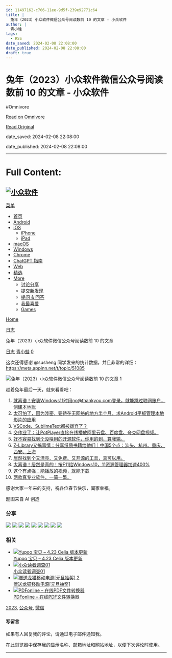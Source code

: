 ```yaml
---
id: 11497162-c706-11ee-9d5f-239e92771c64
title: |
  兔年（2023）小众软件微信公众号阅读数前 10 的文章 - 小众软件
author: |
  青小蛙
tags:
  - RSS
date_saved: 2024-02-08 22:08:00
date_published: 2024-02-08 22:08:00
draft: true
---
```


# 兔年（2023）小众软件微信公众号阅读数前 10 的文章 - 小众软件
#Omnivore

[Read on Omnivore](https://omnivore.app/me/2023-10-18d8c2f74d5)

[Read Original](https://www.appinn.com/2023-appinn-wechat-mp-top10/)

date_saved: 2024-02-08 22:08:00

date_published: 2024-02-08 22:08:00

--- 

# Full Content: 

## [![小众软件](https://proxy-prod.omnivore-image-cache.app/190x43,sRqtw6LilWWQqlY-oDwa5lVhVofTeksC1lNmrH7ORLKg/https://www.appinn.com/wp-content/uploads/2022/09/appinn-darkmode2.png)](https://www.appinn.com/) 

[菜单](#)

* [ 首页](https://www.appinn.com/)
* [ Android](https://www.appinn.com/category/android/ "安卓应用分类")
* [ iOS](https://www.appinn.com/category/ios/)  
   * [ iPhone](https://www.appinn.com/category/ios/iphone/)  
   * [ iPad](https://www.appinn.com/category/ios/ipad/)
* [ macOS](https://www.appinn.com/category/mac/)
* [ Windows](https://www.appinn.com/category/windows/)
* [ Chrome](https://www.appinn.com/category/chrome/)
* [ChatGPT 指南](https://www.appinn.com/chatgpt-guides/)
* [ Web](https://www.appinn.com/category/online-tools/)
* [ 精选](https://www.appinn.com/category/featured/)
* [ More](https://meta.appinn.net/)  
   * [ 讨论分享](https://meta.appinn.net/)  
   * [ 提交新发现](https://meta.appinn.net/c/faxian)  
   * [ 提问 & 回答](https://meta.appinn.net/c/wen-ti-qiu-zhu)  
   * [ 我最喜爱](https://love.appinn.com/)  
   * [ Games](https://www.appinn.com/category/games/)

[Home](https://www.appinn.com/)

[日志](https://www.appinn.com/category/daily/)

兔年（2023）小众软件微信公众号阅读数前 10 的文章

[日志](https://www.appinn.com/category/daily/ "View all posts in 日志") [青小蛙](https://www.appinn.com/author/qingwa/ "文章作者 青小蛙") [0](https://www.appinn.com/2023-appinn-wechat-mp-top10/#respond) 

这次还得感谢 @susheng 同学发来的统计数据，并且非常的详细：<https://meta.appinn.net/t/topic/51085>

![兔年（2023）小众软件微信公众号阅读数前 10 的文章 1](https://proxy-prod.omnivore-image-cache.app/1608x700,svTySKbbHPyma2Om2JhvSL7kVr8WnxcXup8TPMgUxgdE/https://www.appinn.com/wp-content/uploads/2024/02/Appinn-feature-images-83.jpg "兔年（2023）小众软件微信公众号阅读数前 10 的文章 1")

趁着兔年最后一天，就来看看吧：

1. [就离谱！安装Windows11时用no@thankyou.com登录，就能跳过联网账户，创建本地账](http://mp.weixin.qq.com/s?%5F%5Fbiz=MjM5NDMwMTI2MA==&mid=2651675586&idx=1&sn=e19a288a2949b8b70e7a38ee7399f632&chksm=bd702fe18a07a6f7149abf61e281faa9a52c43f5b597e55c3d9ac7a3484427852c25d4be9c23&scene=21#wechat%5Fredirect)
2. [太可怕了，因为涉密，要待在无网络的地方半个月，求Android平板管理本地影片的应用](http://mp.weixin.qq.com/s?%5F%5Fbiz=MjM5NDMwMTI2MA==&mid=2651675013&idx=1&sn=276f41d6f1bcae0b9de16a0b7a8df20d&chksm=bd702da68a07a4b01de60dfb1ad6ad4b9d6011630eb1687122f2c7ee8f26e856e00c2a22aab9&scene=21#wechat%5Fredirect)
3. [VSCode、SublimeText都被嫌弃了？](https://mp.weixin.qq.com/s?%5F%5Fbiz=MjM5NDMwMTI2MA==&mid=2651676831&idx=1&sn=6e44af892b082fa34ded3541c98e3b6a&chksm=bc9a556ae609133579e877b45ebae523ea525861d48d432de7ff032f7041e5629969ae6a14c3&scene=21#wechat%5Fredirect)
4. [交作业了：让PotPlayer直接在线播放阿里云盘、百度盘、夸克网盘视频。](http://mp.weixin.qq.com/s?%5F%5Fbiz=MjM5NDMwMTI2MA==&mid=2651677016&idx=1&sn=6f2084c1c86967af26193a3dc5efc6a6&chksm=bd70157b8a079c6da7fd2b57b8fb0e687011d6298c438771c086fabcbdd6174d57b3073c35d1&scene=21#wechat%5Fredirect)
5. [好不容易找到个没啥用的开源软件，你用的到，算我输。](http://mp.weixin.qq.com/s?%5F%5Fbiz=MjM5NDMwMTI2MA==&mid=2651677081&idx=1&sn=21180c372e51779af6b800c13cbbd044&chksm=bd7015ba8a079cac2b99e86a5c72c60d9a76286e278766b36f4863eb71859e5dec192365009c&scene=21#wechat%5Fredirect)
6. [Z-Library又搞事情：分享纸质书籍给他们｜中国5个点：汕头、杭州、重庆、西安、上海](http://mp.weixin.qq.com/s?%5F%5Fbiz=MjM5NDMwMTI2MA==&mid=2651675941&idx=1&sn=fa73098e58f51510ce861f6ea64dd36a&chksm=bd7029068a07a010c06c0717fae0c5e831d0537a68b48c314abe54d3a2a755629db0157c7ccb&scene=21#wechat%5Fredirect)
7. [居然找到个又漂亮、又免费、又开源的工具，真可以用。](http://mp.weixin.qq.com/s?%5F%5Fbiz=MjM5NDMwMTI2MA==&mid=2651676248&idx=1&sn=248bf55bf01109888ea0dc61f52f620d&chksm=bd702a7b8a07a36d56eb95eaec8d219c679c66fbcc658de8488e3947713c8022248dc18892e9&scene=21#wechat%5Fredirect)
8. [太离谱！居然是真的！按F11给Windows10，11资源管理器加速400%](http://mp.weixin.qq.com/s?%5F%5Fbiz=MjM5NDMwMTI2MA==&mid=2651675952&idx=1&sn=5563d1cca5d4a18205b3aa07bd68624d&chksm=bd7029138a07a005d3748de61646f9f5180b0a4d7b31bcdb6520a9db66555730c2ca121a3519&scene=21#wechat%5Fredirect)
9. [这个有点强：能播放的视频，就能下载](http://mp.weixin.qq.com/s?%5F%5Fbiz=MjM5NDMwMTI2MA==&mid=2651673719&idx=1&sn=9ae9ee75cf55e302aca297b2c7fbdd77&chksm=bd7020548a07a9425c2214464f5d70be077a9b5981c22b37f7a81f208f3395dab030f30dae51&scene=21#wechat%5Fredirect)
10. [两款真专业软件，一简一繁。](http://mp.weixin.qq.com/s?%5F%5Fbiz=MjM5NDMwMTI2MA==&mid=2651674951&idx=1&sn=6d52ab28091f91c12683b7cea965a349&chksm=bd702d648a07a47283011f31d0cf1cd17c2a512a048a0005fb71a12c52290583b8d5bf283107&scene=21#wechat%5Fredirect)

感谢大家一年来的支持，祝各位春节快乐，阖家幸福。

题图来自 AI 创造

### 分享

![](https://proxy-prod.omnivore-image-cache.app/0x0,sBxwrg9r0-ZtZO14zEbqyFY0QtCl1-mUDqUxFceOsYHQ/https://www.appinn.com/wp-content/themes/mts_best/icon/qq.svg) ![](https://proxy-prod.omnivore-image-cache.app/0x0,sWuF0ZULouWJ83ef-wom12RN1G9tTHNKv_P_jnu6MuCQ/https://www.appinn.com/wp-content/themes/mts_best/icon/qzone.svg) ![](https://proxy-prod.omnivore-image-cache.app/0x0,seoWVgjlV6_h28DskoD7vzLB9k74o1ZtkPe-EzdmOxHg/https://www.appinn.com/wp-content/themes/mts_best/icon/douban.svg) ![](https://proxy-prod.omnivore-image-cache.app/0x0,slO48kgrEKRmVOOdJ8D__k9z-RgfRB49efZ8PmUJx_aY/https://www.appinn.com/wp-content/themes/mts_best/icon/evernote.svg) ![](https://proxy-prod.omnivore-image-cache.app/0x0,sKGR0FUNKbgvGMjViGXd4khLTyfWfQbeUcgi8H1sElf0/https://www.appinn.com/wp-content/themes/mts_best/icon/telegram.svg) ![](https://proxy-prod.omnivore-image-cache.app/0x0,sQxPs0hq7nK43jHn2e4Kc_AidfKJam1TcTjxAzBqZtUI/https://www.appinn.com/wp-content/themes/mts_best/icon/twitter.svg) ![](https://proxy-prod.omnivore-image-cache.app/0x0,sHmmhiW2MUQuTnMtQAp4KUOH8C9zul61eMxr1aqiFSz0/https://www.appinn.com/wp-content/themes/mts_best/icon/facebook.svg) ![](https://proxy-prod.omnivore-image-cache.app/0x0,sjKCnjwoJSNX1CXxS9jA5GHhvgdVDUJFsjptv_oSUIUI/https://www.appinn.com/wp-content/themes/mts_best/icon/wechat.svg) ![](https://proxy-prod.omnivore-image-cache.app/0x0,sAErGE3mK4dWSRHcUCbIADbe98fgljKE7SVXrQM0kDMM/https://www.appinn.com/wp-content/themes/mts_best/icon/weibo.svg) 

### 相关

* [ ![Yupoo 宝贝 – 4.23 Celia 版本更新](https://proxy-prod.omnivore-image-cache.app/115x115,sIIZYPiyXzyxPni_or0ZkuyNOGGg-QOFtfssbZMnxYcE/https://www.appinn.com/wp-content/themes/mts_best/images/nothumb-best-widgetthumb.png "Yupoo 宝贝 - 4.23 Celia 版本更新 2") ](https://www.appinn.com/yupoo-celia/ "Yupoo 宝贝 – 4.23 Celia 版本更新")  
[Yupoo 宝贝 – 4.23 Celia 版本更新](https://www.appinn.com/yupoo-celia/ "Yupoo 宝贝 – 4.23 Celia 版本更新")
* [ ![小众读者调查01](https://proxy-prod.omnivore-image-cache.app/115x115,sIIZYPiyXzyxPni_or0ZkuyNOGGg-QOFtfssbZMnxYcE/https://www.appinn.com/wp-content/themes/mts_best/images/nothumb-best-widgetthumb.png "小众读者调查01 3") ](https://www.appinn.com/research-2009/ "小众读者调查01")  
[小众读者调查01](https://www.appinn.com/research-2009/ "小众读者调查01")
* [ ![赠送龙猫移动电源[元旦抽奖] 2](https://proxy-prod.omnivore-image-cache.app/115x115,shY7xlPQNiikDFrUrEBbhrDhtbaOpl2MWuN5egCFXtdY/https://www.appinn.com/wp-content/uploads/t2fgytxzhaxxxxxxxx-33068214-115x115.jpg "赠送龙猫移动电源[元旦抽奖] 4") ](https://www.appinn.com/2014-new-years-day-gift/ "赠送龙猫移动电源[元旦抽奖]")  
[赠送龙猫移动电源\[元旦抽奖\]](https://www.appinn.com/2014-new-years-day-gift/ "赠送龙猫移动电源[元旦抽奖]")
* [ ![PDFonline – 在线PDF文件转换器](https://proxy-prod.omnivore-image-cache.app/115x115,sIIZYPiyXzyxPni_or0ZkuyNOGGg-QOFtfssbZMnxYcE/https://www.appinn.com/wp-content/themes/mts_best/images/nothumb-best-widgetthumb.png "PDFonline - 在线PDF文件转换器 5") ](https://www.appinn.com/pdfonline/ "PDFonline – 在线PDF文件转换器")  
[PDFonline – 在线PDF文件转换器](https://www.appinn.com/pdfonline/ "PDFonline – 在线PDF文件转换器")

[2023](https://www.appinn.com/tag/2023/), [公众号](https://www.appinn.com/tag/%e5%85%ac%e4%bc%97%e5%8f%b7/), [微信](https://www.appinn.com/tag/wechat/)

### 

#### 写留言

如果有人回复我的评论，请通过电子邮件通知我。

在此浏览器中保存我的显示名称、邮箱地址和网站地址，以便下次评论时使用。

---

